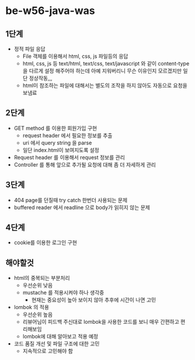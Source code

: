 # be-w56-java-was

## 1단계
- 정적 파일 응답
  - File 객체를 이용해서 html, css, js 파일등의 응답
  - html, css, js 등 text/html, text/css, text/javascript 와 같이 content-type을 다르게 설정 해주어야 하는데 아예 지워버리니 무슨 이유인지 모르겠지만 일단 정상작동,,,
  - html이 참조하는 파일에 대해서는 별도의 조작을 하지 않아도 자동으로 요청을 보냄료

## 2단계
- GET method 를 이용한 회원가입 구현
  - request header 에서 필요한 정보를 추출
  - uri 에서 query string 을 parse
  - 일단 index.html이 보여지도록 설정
- Request header 를 이용해서 request 정보를 관리
- Controller 를 통해 앞으로 추가될 요청에 대해 좀 더 자세하게 관리

## 3단계
- 404 page를 던질때 try catch 한번더 사용되는 문제
- buffered reader 에서 readline 으로 body가 읽히지 않는 문제

## 4단계
- cookie를 이용한 로그인 구현

## 해야할것
- html의 중복되는 부분처리
  - 우선순위 낮음 
  - mustache 를 적용시켜야 하나 생각중
    - 현재는 중요성이 높아 보이지 않아 추후에 시간이 나면 고민
- lombok 의 적용
  - 우선순위 높음
  - 리뷰어님이 피드백 주신대로 lombok을 사용한 코드를 보니 매우 간편하고 편리해보임
  - lombok에 대해 알아보고 적용 예정
- 코드 품질 개선 및 파일 구조에 대한 고민
  - 지속적으로 고민해야 함